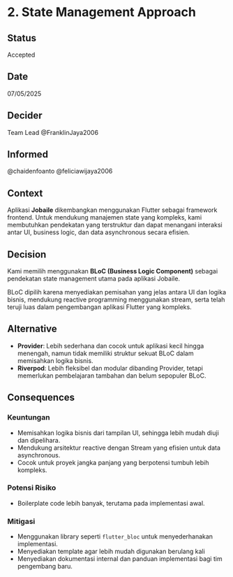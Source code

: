 # 2. State Management Approach

## Status
Accepted

## Date
07/05/2025

## Decider
Team Lead @FranklinJaya2006

## Informed
@chaidenfoanto @feliciawijaya2006

## Context
Aplikasi **Jobaile** dikembangkan menggunakan Flutter sebagai framework frontend. Untuk mendukung manajemen state yang kompleks, kami membutuhkan pendekatan yang terstruktur dan dapat menangani interaksi antar UI, business logic, dan data asynchronous secara efisien.

## Decision
Kami memilih menggunakan **BLoC (Business Logic Component)** sebagai pendekatan state management utama pada aplikasi Jobaile.

BLoC dipilih karena menyediakan pemisahan yang jelas antara UI dan logika bisnis, mendukung reactive programming menggunakan stream, serta telah teruji luas dalam pengembangan aplikasi Flutter yang kompleks.

## Alternative
- **Provider**: Lebih sederhana dan cocok untuk aplikasi kecil hingga menengah, namun tidak memiliki struktur sekuat BLoC dalam memisahkan logika bisnis.
- **Riverpod**: Lebih fleksibel dan modular dibanding Provider, tetapi memerlukan pembelajaran tambahan dan belum sepopuler BLoC.

## Consequences

### Keuntungan
- Memisahkan logika bisnis dari tampilan UI, sehingga lebih mudah diuji dan dipelihara.
- Mendukung arsitektur reactive dengan Stream yang efisien untuk data asynchronous.
- Cocok untuk proyek jangka panjang yang berpotensi tumbuh lebih kompleks.

### Potensi Risiko
- Boilerplate code lebih banyak, terutama pada implementasi awal.

### Mitigasi
- Menggunakan library seperti `flutter_bloc` untuk menyederhanakan implementasi.
- Menyediakan template agar lebih mudah digunakan berulang kali
- Menyediakan dokumentasi internal dan panduan implementasi bagi tim pengembang baru.

